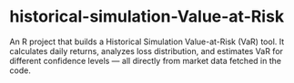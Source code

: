 # historical-simulation-Value-at-Risk
An R project that builds a Historical Simulation Value-at-Risk (VaR) tool.   It calculates daily returns, analyzes loss distribution, and estimates VaR for different confidence levels — all directly from market data fetched in the code.

